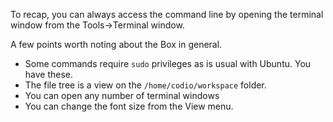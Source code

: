 To recap, you can always access the command line by opening the terminal window from the Tools->Terminal window.

A few points worth noting about the Box in general.

- Some commands require `sudo` privileges as is usual with Ubuntu. You have these.
- The file tree is a view on the `/home/codio/workspace` folder. 
- You can open any number of terminal windows
- You can change the font size from the View menu.

